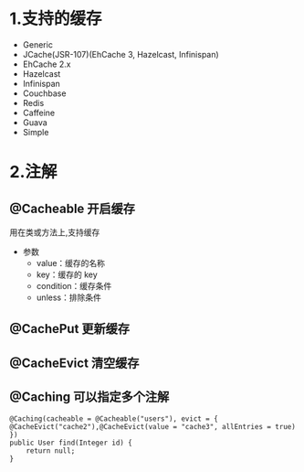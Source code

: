 # 1.支持的缓存
- Generic
- JCache(JSR-107)(EhCache 3, Hazelcast, Infinispan)
- EhCache 2.x
- Hazelcast
- Infinispan
- Couchbase
- Redis
- Caffeine
- Guava
- Simple

# 2.注解
## @Cacheable 开启缓存
用在类或方法上,支持缓存
- 参数
    - value：缓存的名称
    - key：缓存的 key
    - condition：缓存条件
    - unless：排除条件

##  @CachePut      更新缓存
##  @CacheEvict    清空缓存
##  @Caching     可以指定多个注解
```
@Caching(cacheable = @Cacheable("users"), evict = { @CacheEvict("cache2"),@CacheEvict(value = "cache3", allEntries = true) })
public User find(Integer id) {
    return null;
}
```

